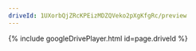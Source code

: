 ```yaml
---
driveId: 1UXorbQjZRcKPEizMDZQVeko2pXgKfgRc/preview
---
```


<!--
<p class="mobile">
<a href="https://drive.google.com/file/d/1UXorbQjZRcKPEizMDZQVeko2pXgKfgRc/view?usp=sharing">SharedGoogleDriveFile</a>
</p> 
<p class="desktop">
<a href="https://drive.google.com/file/d/1UXorbQjZRcKPEizMDZQVeko2pXgKfgRc/view?usp=sharing">SharedGoogleDriveFile</a>
</p> -->

<p id="changeMe">{% include googleDrivePlayer.html id=page.driveId %}</p>
<script>
if (navigator.userAgent.match(/Mobile/)) {
document.getElementById('changeMe').innerHTML ='<a href="https://drive.google.com/file/d/1UXorbQjZRcKPEizMDZQVeko2pXgKfgRc/view?usp=sharing">SharedGoogleDriveFile</a>';
}
</script>


